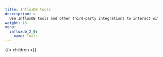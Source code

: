```yaml
---
title: InfluxDB tools
description: >
  Use InfluxDB tools and other third-party integrations to interact with, manage, and visualize data in InfluxDB.
weight: 13
menu: 
  influxdb_2_0:
    name: Tools
---
```


{{< children >}}
